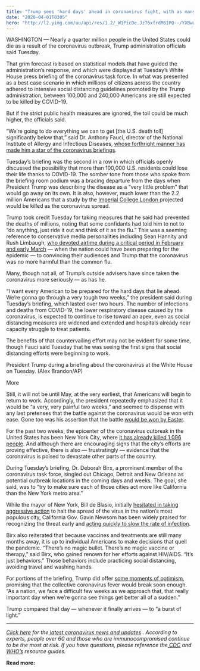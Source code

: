 ```yaml
---
title: "Trump sees 'hard days' ahead in coronavirus fight, with as many as 240,000 Americans dead"
date: "2020-04-01T0305"
hero: "http://l2.yimg.com/uu/api/res/1.2/_W1PicDe.Jz76xfrdM6IPQ--/YXBwaWQ9eXRhY2h5b247aD04Njt3PTEzMDs-/https://media-mbst-pub-ue1.s3.amazonaws.com/creatr-uploaded-images/2020-03/aa030a00-73a7-11ea-bf73-0c4fd1a4808f"
---
```

[ ][1]

[][1]

WASHINGTON — Nearly a quarter million people in the United States could
die as a result of the coronavirus outbreak, Trump administration
officials said Tuesday.

That grim forecast is based on statistical models that have guided the
administration’s response, and which were displayed at Tuesday’s White
House press briefing of the coronavirus task force. In what was
presented as a best case scenario in which millions of citizens across
the country adhered to intensive social distancing guidelines promoted
by the Trump administration, between 100,000 and 240,000 Americans are
still expected to be killed by COVID-19.

But if the strict public health measures are ignored, the toll could be
much higher, the officials said.

“We’re going to do everything we can to get [the U.S. death toll]
significantly below that,” said Dr. Anthony Fauci, director of the
National Institute of Allergy and Infectious Diseases, [whose forthright
manner has made him a star of the coronavirus briefings][2].

Tuesday’s briefing was the second in a row in which officials openly
discussed the possibility that more than 100,000 U.S. residents could
lose their life thanks to COVID-19. The somber tone from those who spoke
from the briefing room podium was a bracing departure from the days when
President Trump was describing the disease as a “very little problem”
that would go away on its own. It is also, however, much lower than the
2.2 million Americans that a study by the [Imperial College London
][3]projected would be killed as the coronavirus spread.

Trump took credit Tuesday for taking measures that he said had prevented
the deaths of millions, noting that some confidants had told him to not
to “do anything, just ride it out and think of it as the flu.” This was
a seeming reference to conservative media personalities including Sean
Hannity and Rush Limbaugh, [who devoted airtime during a critical period
in February and early March][4] — when the nation could have been
preparing for the epidemic — to convincing their audiences and Trump
that the coronavirus was no more harmful than the common flu.

Many, though not all, of Trump’s outside advisers have since taken the
coronavirus more seriously — as has he.

“I want every American to be prepared for the hard days that lie ahead.
We’re gonna go through a very tough two weeks,” the president said
during Tuesday’s briefing, which lasted over two hours. The number of
infections and deaths from COVID-19, the lower respiratory disease
caused by the coronavirus, is expected to continue to rise toward an
apex, even as social distancing measures are widened and extended and
hospitals already near capacity struggle to treat patients.

The benefits of that countervailing effort may not be evident for some
time, though Fauci said Tuesday that he was seeing the first signs that
social distancing efforts were beginning to work.

President Trump during a briefing about the coronavirus at the White
House on Tuesday. (Alex Brandon/AP)

More

Still, it will not be until May, at the very earliest, that Americans
will begin to return to work. Accordingly, the president repeatedly
emphasized that it would be “a very, very painful two weeks,” and seemed
to dispense with any last pretenses that the battle against the
coronavirus would be won with ease. Gone too was his assertion that the
battle [would be won by Easter][5].

For the past two weeks, the epicenter of the coronavirus outbreak in the
United States has been New York City, where [it has already killed 1,096
people][6]. And although there are encouraging signs that the city’s
efforts are proving effective, there is also — frustratingly — evidence
that the coronavirus is poised to devastate other parts of the country.

During Tuesday’s briefing, Dr. Deborah Birx, a prominent member of the
coronavirus task force, singled out Chicago, Detroit and New Orleans as
potential outbreak locations in the coming days and weeks. The goal, she
said, was to “try to make sure each of those cities act more like
California than the New York metro area.”

While the mayor of New York, Bill de Blasio, initially [hesitated in
taking aggressive action][7] to halt the spread of the virus in the
nation’s most populous city, California Gov. Gavin Newsom has been
widely praised for recognizing the threat early and [acting quickly to
slow the rate of infection][8].

Birx also reiterated that because vaccines and treatments are still many
months away, it is up to individual Americans to make decisions that
quell the pandemic. “There’s no magic bullet. There’s no magic vaccine
or therapy,” said Birx, who gained renown for her efforts against
HIV/AIDS. “It’s just behaviors.” Those behaviors include practicing
social distancing, avoiding travel and washing hands.

For portions of the briefing, Trump did offer [some moments of
optimism][9], promising that the collective coronavirus fever would
break soon enough. “As a nation, we face a difficult few weeks as we
approach that, that really important day when we’re gonna see things get
better all of a sudden.”

Trump compared that day — whenever it finally arrives — to “a burst of
light.”

_____

[ _Click here_][10] _for the_[ _latest coronavirus news and
updates_][11] _. According to experts, people over 60 and those who are
immunocompromised continue to be the most at risk. If you have
questions, please reference the_[ _CDC_][12] _and_[ _WHO’s_][13]
_resource guides._

 **Read more:**

   [1]: https://news.yahoo.com/coronavirus
   [2]: https://news.yahoo.com/meet-dr-anthony-fauci-the-us-coronavirus-point-man-who-helped-save-the-world-from-aids-090023622.html
   [3]: https://www.nytimes.com/2020/03/16/us/coronavirus-fatality-rate-white-house.html
   [4]: https://www.nytimes.com/2020/03/11/us/politics/coronavirus-conservative-media.html
   [5]: https://news.yahoo.com/coronavirus-april-30-trump-231133227.html
   [6]: https://twitter.com/AnnaESanders/status/1245130710463188992
   [7]: https://news.yahoo.com/the-mistakes-that-turned-new-york-into-an-epicenter-of-the-coronavirus-epidemic-090040375.html
   [8]: https://www.latimes.com/california/story/2020-03-16/gavin-newsom-california-restaurants-theaters-closures-coronavirus
   [9]: https://www.npr.org/2017/01/19/510628862/how-positive-thinking-helped-propel-trump-to-the-presidency
   [10]: https://news.yahoo.com/coronavirus-covid-19-news-and-live-updates-120246923.html
   [11]: https://news.yahoo.com/coronavirus/
   [12]: https://www.cdc.gov/coronavirus/2019-ncov/summary.html
   [13]: https://www.who.int/emergencies/diseases/novel-coronavirus-2019